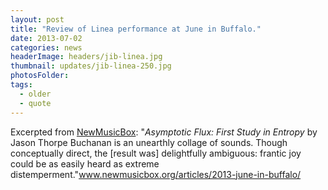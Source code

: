 ```yaml
---
layout: post
title: "Review of Linea performance at June in Buffalo."
date: 2013-07-02
categories: news
headerImage: headers/jib-linea.jpg
thumbnail: updates/jib-linea-250.jpg
photosFolder:
tags:
  - older
  - quote
---
```



Excerpted from <a href="http://www.newmusicbox.org/articles/2013-june-in-buffalo/">NewMusicBox</a>: "<em>Asymptotic Flux: First Study in Entropy</em> by Jason Thorpe Buchanan is an unearthly collage of sounds. Though conceptually direct, the [result was] delightfully ambiguous: frantic joy could be as easily heard as extreme distemperment."<a href="http://www.newmusicbox.org/articles/2013-june-in-buffalo/">www.newmusicbox.org/articles/2013-june-in-buffalo/</a>

